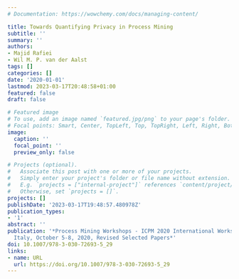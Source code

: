 ```yaml
---
# Documentation: https://wowchemy.com/docs/managing-content/

title: Towards Quantifying Privacy in Process Mining
subtitle: ''
summary: ''
authors:
- Majid Rafiei
- Wil M. P. van der Aalst
tags: []
categories: []
date: '2020-01-01'
lastmod: 2023-03-17T20:48:58+01:00
featured: false
draft: false

# Featured image
# To use, add an image named `featured.jpg/png` to your page's folder.
# Focal points: Smart, Center, TopLeft, Top, TopRight, Left, Right, BottomLeft, Bottom, BottomRight.
image:
  caption: ''
  focal_point: ''
  preview_only: false

# Projects (optional).
#   Associate this post with one or more of your projects.
#   Simply enter your project's folder or file name without extension.
#   E.g. `projects = ["internal-project"]` references `content/project/deep-learning/index.md`.
#   Otherwise, set `projects = []`.
projects: []
publishDate: '2023-03-17T19:48:57.480978Z'
publication_types:
- '1'
abstract: ''
publication: '*Process Mining Workshops - ICPM 2020 International Workshops, Padua,
  Italy, October 5-8, 2020, Revised Selected Papers*'
doi: 10.1007/978-3-030-72693-5_29
links:
- name: URL
  url: https://doi.org/10.1007/978-3-030-72693-5_29
---
```

